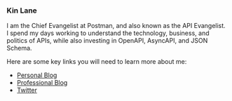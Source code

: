 ### Kin Lane
I am the Chief Evangelist at Postman, and also known as the API Evangelist. I spend my days working to understand the technology, business, and politics of APIs, while also investing in OpenAPI, AsyncAPI, and JSON Schema.

Here are some key links you will need to learn more about me:

- [Personal Blog](https://kinlane.com/)
- [Professional Blog](https://apievangelist.com)
- [Twitter](https://twitter.com/kinlane/)
